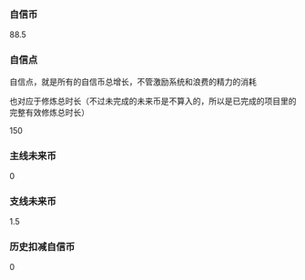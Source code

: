 ### 自信币
88.5

### 自信点
自信点，就是所有的自信币总增长，不管激励系统和浪费的精力的消耗

也对应于修炼总时长（不过未完成的未来币是不算入的，所以是已完成的项目里的完整有效修炼总时长）

150

### 主线未来币
0

### 支线未来币
1.5

### 历史扣减自信币
0
